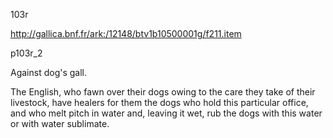 103r

http://gallica.bnf.fr/ark:/12148/btv1b10500001g/f211.item

p103r_2

Against dog's gall.

The English, who fawn over their dogs owing to the care they take of their livestock, have healers for them the dogs who hold this particular office, and who melt pitch in water and, leaving it wet, rub the dogs with this water or with water sublimate.
